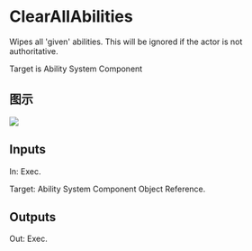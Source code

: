 # ClearAllAbilities

Wipes all 'given' abilities. This will be ignored if the actor is not authoritative.

Target is Ability System Component

## 图示

![]($-20221218-19081351.png)

## Inputs

In: Exec.

Target: Ability System Component Object Reference.  

## Outputs

Out: Exec.


